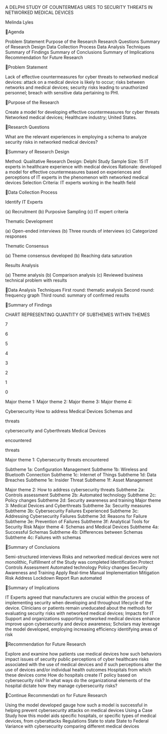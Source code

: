 A DELPHI STUDY OF
COUNTERMEAS URES TO SECURITY
THREATS IN NETWORKED
MEDICAL DEVICES

Melinda Lyles

Agenda

 Problem Statement  Purpose of the Research  Research Questions  Summary of Research Design  Data Collection Process  Data Analysis Techniques  Summary of Findings  Summary of Conclusions  Summary of Implications  Recommendation for Future
Research

Problem Statement

 Lack of effective countermeasures for cyber threats to networked medical devices:
 attack on a medical device is likely to occur;
 risks between networks and medical devices;
 security risks leading to unauthorized personnel;
 breach with sensitive data pertaining to PHI.

Purpose of the Research

 Create a model for developing effective countermeasures for cyber threats
 Networked medical devices;
 Healthcare industry;
 United States.

Research Questions

What are the relevant experiences in employing a schema to analyze security risks in networked medical devices?

Summary of Research Design

 Method: Qualitative Research
 Design: Delphi Study
 Sample Size: 15 IT experts in healthcare experience with medical devices
 Rationale: developed a model for effective countermeasures based on experiences and perceptions of IT experts in the phenomenon with networked medical devices
 Selection Criteria: IT experts working in the health field

Data Collection Process

Identify IT Experts

(a) Recruitment (b) Purposive Sampling (c) IT expert criteria

Thematic Development

(a) Open-ended interviews (b) Three rounds of interviews (c) Categorized responses

Thematic Consensus

(a) Theme consensus developed (b) Reaching data saturation

Results Analysis

(a) Theme analysis (b) Comparison analysis (c) Reviewed business technical problem with results

Data Analysis Techniques
First round: thematic analysis Second round: frequency graph Third round: summary of confirmed results

Summary of Findings

CHART REPRESENTING QUANTITY OF SUBTHEMES
WITHIN THEMES

7

6

5

4

3

2

1

0

Major theme 1: Major theme 2: Major theme 3: Major theme 4:

Cybersecurity How to address Medical Devices Schemas and

threats

cybersecurity and Cyberthreats Medical Devices

encountered

threats

 Major theme 1: Cybersecurity threats encountered

 Subtheme 1a: Configuration Management  Subtheme 1b: Wireless and Bluetooth Connection  Subtheme 1c: Internet of Things  Subtheme 1d: Data Breaches  Subtheme 1e: Insider Threat  Subtheme 1f: Asset Management

 Major theme 2: How to address cybersecurity threats
 Subtheme 2a: Controls assessment  Subtheme 2b: Automated technology  Subtheme 2c: Policy changes  Subtheme 2d: Security awareness and training
 Major theme 3: Medical Devices and Cyberthreats
 Subtheme 3a: Security measures  Subtheme 3b: Cybersecurity Failures Experienced  Subtheme 3c: Addressing Cybersecurity Failures  Subtheme 3d: Reasons for Failure  Subtheme 3e: Prevention of Failures  Subtheme 3f: Analytical Tools for Security Risk
 Major theme 4: Schemas and Medical Devices
 Subtheme 4a: Successful Schemas  Subtheme 4b: Differences between Schemas  Subtheme 4c: Failures with schemas

Summary of Conclusions

 Semi-structured interviews  Risks and networked medical devices were not
monolithic,  Fulfillment of the Study was completed  Identification
 Protect  Controls Assessment  Automated technology  Policy changes  Security Awareness and Training
 Apply  Real-time  Manual Implementation  Mitigation Risk
 Address  Lockdown  Report  Run automated

Summary of Implications

 IT Experts agreed that manufacturers are crucial within the process of implementing security when developing and throughout lifecycle of the device.
 Clinicians or patients remain uneducated about the methods for evaluating security risks with networked medical devices;
 Impacts for IT Support and organizations supporting networked medical devices enhance improve upon cybersecurity and device awareness;
 Scholars may leverage the model developed, employing increasing efficiency identifying areas of risk

Recommendation for Future Research

 Explore and examine  how patients use medical devices  how such behaviors impact issues of security  public perceptions of cyber healthcare risks associated with the use of medical devices and if such perceptions alter the use of devices and/or individual health outcomes  Hospitals from which these devices come  How do hospitals create IT policy based on cybersecurity risk?  In what ways do the organizational elements of the hospital dictate how they manage cybersecurity risks?

Continue Recommendati on for Future Research

 Using the model developed
 gauge how such a model is successful in helping prevent cybersecurity attacks on medical devices
 Using a Case Study
 how this model aids specific hospitals, or specific types of medical devices, from cyberattacks
 Regulations
 State to state
 State to Federal
 Variance with cybersecurity comparing different medical devices

